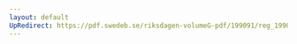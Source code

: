 ```yaml
---
layout: default
UpRedirect: https://pdf.swedeb.se/riksdagen-volumeG-pdf/199091/reg_199091/reg_199091_0287.pdf
---
```

